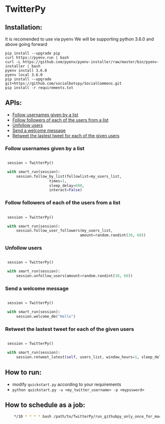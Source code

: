 # TwitterPy


## Installation:
It is recomended to use via pyenv We will be supporting python 3.6.0 and above going forward

```
pip install --upgrade pip
curl https://pyenv.run | bash
curl -L https://github.com/pyenv/pyenv-installer/raw/master/bin/pyenv-installer | bash
pyenv install 3.6.0
pyenv local 3.6.0
pip install --upgrade git+https://github.com/socialbotspy/SocialCommons.git
pip install -r requirements.txt
```

##  APIs:
  - [Follow usernames given by a list](#Follow-usernames-given-by-a-list)
  - [Follow followers of each of the users from a list](#Follow-followers-of-each-of-the-users-from-a-list)
  - [Unfollow users](#Unfollow-users)
  - [Send a welcome message](#Send-a-welcome-message)
  - [Retweet the lastest tweet for each of the given users](#Retweet-the-lastest-tweet-for-each-of-the-given-users)

### Follow usernames given by a list
 
```python

 session = TwitterPy()

 with smart_run(session):
     session.follow_by_list(followlist=my_users_list, 
                    times=1, 
                    sleep_delay=600, 
                    interact=False)
 ```

### Follow followers of each of the users from a list

```python

 session = TwitterPy()

 with smart_run(session):
     session.follow_user_followers(my_users_list,
                                  amount=random.randint(30, 60))
 ```
 
### Unfollow users

```python

 session = TwitterPy()

 with smart_run(session):
     session.unfollow_users(amount=random.randint(30, 60))
 ```
 
### Send a welcome message

```python

 session = TwitterPy()

 with smart_run(session):
     session.welcome_dm("Hello")
 ```


### Retweet the lastest tweet for each of the given users

```python

 session = TwitterPy()

 with smart_run(session):
     session.retweet_latest(self, users_list, window_hours=1, sleep_delay=2)
 ```
 
## How to run:

 -  modify `quickstart.py` according to your requirements
 -  `python quickstart.py -u <my_twitter_username> -p <mypssword>`


## How to schedule as a job:

```bash
    */10 * * * * bash /path/to/TwitterPy/run_githubpy_only_once_for_mac.sh /path/to/TwitterPy/quickstart.py $USERNAME $PASSWORD
```
